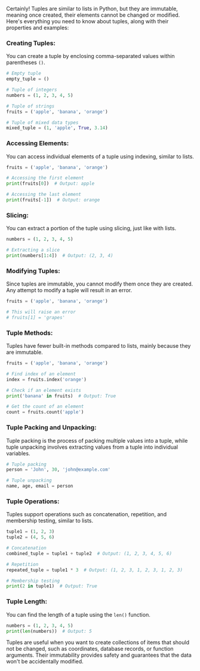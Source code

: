 Certainly! Tuples are similar to lists in Python, but they are immutable, meaning once created, their elements cannot be changed or modified. Here's everything you need to know about tuples, along with their properties and examples:

### Creating Tuples:

You can create a tuple by enclosing comma-separated values within parentheses `()`.

```python
# Empty tuple
empty_tuple = ()

# Tuple of integers
numbers = (1, 2, 3, 4, 5)

# Tuple of strings
fruits = ('apple', 'banana', 'orange')

# Tuple of mixed data types
mixed_tuple = (1, 'apple', True, 3.14)
```

### Accessing Elements:

You can access individual elements of a tuple using indexing, similar to lists.

```python
fruits = ('apple', 'banana', 'orange')

# Accessing the first element
print(fruits[0])  # Output: apple

# Accessing the last element
print(fruits[-1])  # Output: orange
```

### Slicing:

You can extract a portion of the tuple using slicing, just like with lists.

```python
numbers = (1, 2, 3, 4, 5)

# Extracting a slice
print(numbers[1:4])  # Output: (2, 3, 4)
```

### Modifying Tuples:

Since tuples are immutable, you cannot modify them once they are created. Any attempt to modify a tuple will result in an error.

```python
fruits = ('apple', 'banana', 'orange')

# This will raise an error
# fruits[1] = 'grapes'
```

### Tuple Methods:

Tuples have fewer built-in methods compared to lists, mainly because they are immutable.

```python
fruits = ('apple', 'banana', 'orange')

# Find index of an element
index = fruits.index('orange')

# Check if an element exists
print('banana' in fruits)  # Output: True

# Get the count of an element
count = fruits.count('apple')
```

### Tuple Packing and Unpacking:

Tuple packing is the process of packing multiple values into a tuple, while tuple unpacking involves extracting values from a tuple into individual variables.

```python
# Tuple packing
person = 'John', 30, 'john@example.com'

# Tuple unpacking
name, age, email = person
```

### Tuple Operations:

Tuples support operations such as concatenation, repetition, and membership testing, similar to lists.

```python
tuple1 = (1, 2, 3)
tuple2 = (4, 5, 6)

# Concatenation
combined_tuple = tuple1 + tuple2  # Output: (1, 2, 3, 4, 5, 6)

# Repetition
repeated_tuple = tuple1 * 3  # Output: (1, 2, 3, 1, 2, 3, 1, 2, 3)

# Membership testing
print(2 in tuple1)  # Output: True
```

### Tuple Length:

You can find the length of a tuple using the `len()` function.

```python
numbers = (1, 2, 3, 4, 5)
print(len(numbers))  # Output: 5
```

Tuples are useful when you want to create collections of items that should not be changed, such as coordinates, database records, or function arguments. Their immutability provides safety and guarantees that the data won't be accidentally modified.
